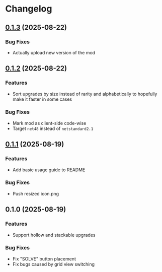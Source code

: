 # Changelog

## [0.1.3](https://github.com/funlennysub/UpgradeSolver/compare/v0.1.2...v0.1.3) (2025-08-22)

### Bug Fixes
* Actually upload new version of the mod 

## [0.1.2](https://github.com/funlennysub/UpgradeSolver/compare/v0.1.1...v0.1.2) (2025-08-22)

### Features
* Sort upgrades by size instead of rarity and alphabetically to hopefully make it faster in some cases

### Bug Fixes
* Mark mod as client-side code-wise
* Target `net48` instead of `netstandard2.1`

## [0.1.1](https://github.com/funlennysub/UpgradeSolver/compare/v0.1.0...v0.1.1) (2025-08-19)

### Features

* Add basic usage guide to README

### Bug Fixes
* Push resized icon.png

## 0.1.0 (2025-08-19)

### Features
* Support hollow and stackable upgrades

### Bug Fixes
* Fix "SOLVE" button placement
* Fix bugs caused by grid view switching